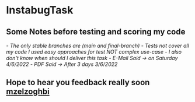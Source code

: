 # InstabugTask

## Some Notes before testing and scoring my code
*- The only stable branches are (main and final-branch)*
*- Tests not cover all my code I used easy approaches for test NOT complex use-case*
*- I also don't know when should I deliver this task*
        *- E-Mail Said -> on Saturday 4/6/2022*
        *- PDF Said -> After 3 days 3/6/2022*

## Hope to hear you feedback really soon [mzelzoghbi](https://github.com/mzelzoghbi)